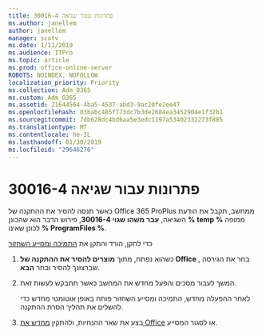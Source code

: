 ```yaml
---
title: פתרונות עבור שגיאה 30016-4
ms.author: janellem
author: janellem
manager: scotv
ms.date: 1/11/2019
ms.audience: ITPro
ms.topic: article
ms.prod: office-online-server
ROBOTS: NOINDEX, NOFOLLOW
localization_priority: Priority
ms.collection: Adm_O365
ms.custom: Adm_O365
ms.assetid: 21644564-4ba5-4537-abd3-9ac2dfe2ee47
ms.openlocfilehash: 03babc485f773dc7b3de2684ea3452904e1f32b1
ms.sourcegitcommit: 7db628dc4bd6aa5e3edc1197a53402332273f885
ms.translationtype: MT
ms.contentlocale: he-IL
ms.lasthandoff: 01/30/2019
ms.locfileid: "29646276"
---
```

# <a name="solutions-for-error-30016-4"></a>פתרונות עבור שגיאה 30016-4


כאשר תנסה להסיר את ההתקנה של Office 365 ProPlus ממחשב, תקבל את הודעת השגיאה, **עבר משהו שגוי 30016-4**, פירוש הדבר הוא שהכונן **% temp %** ממופה לכונן שאינו **% ProgramFiles %**.
  
כדי לתקן, הורד והתקן את [התמיכה ומסייע השחזור](https://aka.ms/SARA-OfficeUninstall-Alchemy)
  
1. כשהוא נפתח, מתוך **מוצרים להסיר את ההתקנה של Office** , בחר את הגירסה שברצונך להסיר ובחר **הבא**. 
    
2. המשך לעבור מסכים והפעל מחדש את המחשב כאשר תתבקש לעשות זאת.
    
    לאחר ההפעלה מחדש, התמיכה ומסייע השחזור פותח באופן אוטומטי מחדש כדי להשלים את תהליך הסרת ההתקנה.
    
3. בצע את שאר ההנחיות, ולהתקין [מחדש את Office](https://portal.office.com/OLS/MySoftware.aspx) או לסגור המסייע. 
    

